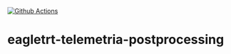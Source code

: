 [![Github Actions](https://github.com/eagletrt/eagletrt-telemetria-postprocessing/workflows/Lint/badge.svg)](https://github.com/eagletrt/eagletrt-telemetria-postprocessing/actions)
# eagletrt-telemetria-postprocessing
